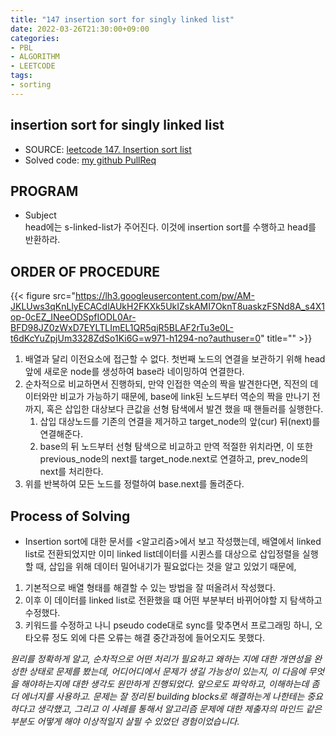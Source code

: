 ```yaml
---
title: "147 insertion sort for singly linked list"
date: 2022-03-26T21:30:00+09:00
categories:
- PBL
- ALGORITHM
- LEETCODE
tags:
- sorting
---
```


insertion sort for singly linked list
--------------------------------------

  - SOURCE: [leetcode 147. Insertion sort list](https://leetcode.com/problems/insertion-sort-list/)
  - Solved code: [my github PullReq](https://github.com/junehan-dev/Programming_Lectures/pull/62)

PROGRAM
-------

  - Subject  
    head에는 s-linked-list가 주어진다. 이것에 insertion sort를 수행하고 head를 반환하라.


ORDER OF PROCEDURE
------------------
  {{< figure src="https://lh3.googleusercontent.com/pw/AM-JKLUws3qKnLlyECACdlAUkH2FKXk5UkIZskAMI7OknT8uaskzFSNd8A_s4X1op-0cEZ_INeeODSpfIODL0Ar-BFD98JZ0zWxD7EYLTLImEL1QR5qjR5BLAF2rTu3e0L-t6dKcYuZpjUm3328ZdSo1Ki6G=w971-h1294-no?authuser=0" title="" >}}

1. 배열과 달리 이전요소에 접근할 수 없다. 첫번째 노드의 연결을 보관하기 위해 head앞에 새로운 node를 생성하여 base라 네이밍하여 연결한다.
2. 순차적으로 비교하면서 진행하되, 만약 인접한 역순의 짝을 발견한다면, 직전의 데이터와만 비교가 가능하기 때문에, base에 link된 노드부터 역순의 짝을 만나기 전까지, 혹은 삽입한 대상보다 큰값을 선형 탐색에서 발견 했을 때 핸들러를 실행한다.
    1. 삽입 대상노드를 기존의 연결을 제거하고 target_node의 앞(cur) 뒤(next)를 연결해준다.
    2. base의 뒤 노드부터 선형 탐색으로 비교하고 만역 적절한 위치라면, 이 또한 previous_node의 next를 target_node.next로 연결하고, prev_node의 next를 처리한다.
3. 위를 반복하여 모든 노드를 정렬하여 base.next를 돌려준다.

Process of Solving
------------------

- Insertion sort에 대한 문서를 <알고리즘>에서 보고 작성했는데, 배열에서 linked list로 전환되었지만 이미 linked list데이터를 시퀸스를 대상으로 삽입정렬을 실행할 때, 삽입을 위해 데이터 밀어내기가 필요없다는 것을 알고 있었기 때문에,

1. 기본적으로 배열 형태를 해결할 수 있는 방법을 잘 떠올려서 작성했다.
2. 이후 이 데이터를 linked list로 전환했을 떄 어떤 부분부터 바뀌어야할 지 탐색하고 수정했다.
3. 키워드를 수정하고 나니 pseudo code대로 sync를 맞추면서 프로그래밍 하니, 오타오류 정도 외에 다른 오류는 해결 중간과정에 들어오지도 못했다.


*원리를 정확하게 알고, 순차적으로 어떤 처리가 필요하고 왜하는 지에 대한 개연성을 완성한 상태로 문제를 봤는데, 어디어디에서 문제가 생길 가능성이 있는지, 이 다음에 무엇을 해야하는지에 대한 생각도 원만하게 진행되었다. 앞으로도 파악하고, 이해하는데 좀 더 에너지를 사용하고. 문제는 잘 정리된 building blocks로 해결하는게 나한테는 중요하다고 생각했고, 그리고 이 사례를 통해서 알고리즘 문제에 대한 제출자의 마인드 같은 부분도 어떻게 해야 이상적일지 살필 수 있었던 경험이었습니다.*
